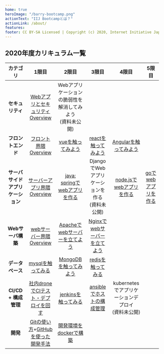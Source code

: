```yaml
---
home: true
heroImage: "/barry-bootcamp.png"
actionText: "IIJ Bootcampとは？"
actionLink: /about/
features:
footer: CC BY-SA Licensed | Copyright (c) 2020, Internet Initiative Japan Inc.
---
```


## 2020年度カリキュラム一覧

|             カテゴリ             |                                      1限目                                      |                              2限目                              |                       3限目                        |                        4限目                         |                 5限目                  |
| :------------------------------: | :-----------------------------------------------------------------------------: | :-------------------------------------------------------------: | :------------------------------------------------: | :--------------------------------------------------: | :------------------------------------: |
|         **セキュリティ**         |         [Webアプリとセキュリティ Overview](/security/overview/)         | Webアプリケーションの脆弱性を解消してみよう<br>(資料未公開) |
|        **フロントエンド**        |                  [フロント界隈 Overview](/frontend/overview/)                   |               [vueを触ってみよう](/frontend/vue/)               |      [reactを触ってみよう](/frontend/react/)       |     [Angularを触ってみよう](/frontend/angular/)      |
| **サーバサイドアプリケーション** |              [サーバーアプリ界隈 Overview](/server-app/overview/)               |       [java: springでwebアプリを作る](/server-app/java/)        | DjangoでWebアプリケーションを作る<br>(資料未公開)  |    [node.jsでwebアプリを作る](/server-app/node/)     | [goでwebアプリを作る](/server-app/go/) |
|        **Webサーバ構築**         |                [webサーバー界隈 Overview](/web-server/overview/)                |      [Apacheでwebサーバーを立てよう](/web-server/apache/)       | [Nginxでwebサーバーを立てよう](/web-server/nginx/) |
|         **データベース**         |                      [mysqlを触ってみる](/database/mysql/)                      |           [MongoDBを触ってみよう](/database/mongodb/)           |       [redisを触ってみる](/database/redis/)        |
|       **CI/CD + 構成管理**       |           [社内droneでCIテスト・デプロイを回す](/cicd_infra/drone/)            |          [jenkinsを触ってみる](/cicd_infra/jenkins/)           |       [ansibleでホストの構成管理](/cicd_infra/ansible/)       | kubernetesでアプリケーションデプロイ<br>(資料未公開) |
|             **開発**             | [Gitの使い方](/development/git/)+[GitHubを使った開発手法](/development/github/) |        [開発環境をdockerで構築](/docker/docker-compose/)        |
